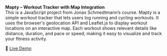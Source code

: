 **Mapty – Workout Tracker with Map Integration**  
This is a JavaScript project from Jonas Schmedtmann’s course. Mapty is a simple workout tracker that lets users log running and cycling workouts. It uses the browser's geolocation API and Leaflet.js to display workout locations on an interactive map. Each workout shows relevant details like distance, duration, and pace or speed, making it easy to visualize and track your fitness activity.

🔗 [Live Demo](https://mapty-v1.pages.dev/)
